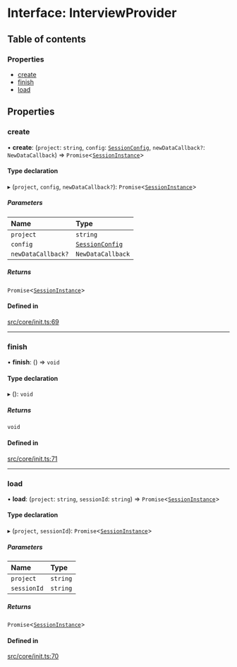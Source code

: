 # Interface: InterviewProvider

## Table of contents

### Properties

- [create](../wiki/InterviewProvider#create)
- [finish](../wiki/InterviewProvider#finish)
- [load](../wiki/InterviewProvider#load)

## Properties

### create

• **create**: (`project`: `string`, `config`: [`SessionConfig`](../wiki/SessionConfig), `newDataCallback?`: `NewDataCallback`) => `Promise`\<[`SessionInstance`](../wiki/SessionInstance)\>

#### Type declaration

▸ (`project`, `config`, `newDataCallback?`): `Promise`\<[`SessionInstance`](../wiki/SessionInstance)\>

##### Parameters

| Name | Type |
| :------ | :------ |
| `project` | `string` |
| `config` | [`SessionConfig`](../wiki/SessionConfig) |
| `newDataCallback?` | `NewDataCallback` |

##### Returns

`Promise`\<[`SessionInstance`](../wiki/SessionInstance)\>

#### Defined in

[src/core/init.ts:69](https://github.com/decisively-io/interview-sdk/blob/f6a9e1544070264c0422ae6f4514bc6f150675b7/src/core/init.ts#L69)

___

### finish

• **finish**: () => `void`

#### Type declaration

▸ (): `void`

##### Returns

`void`

#### Defined in

[src/core/init.ts:71](https://github.com/decisively-io/interview-sdk/blob/f6a9e1544070264c0422ae6f4514bc6f150675b7/src/core/init.ts#L71)

___

### load

• **load**: (`project`: `string`, `sessionId`: `string`) => `Promise`\<[`SessionInstance`](../wiki/SessionInstance)\>

#### Type declaration

▸ (`project`, `sessionId`): `Promise`\<[`SessionInstance`](../wiki/SessionInstance)\>

##### Parameters

| Name | Type |
| :------ | :------ |
| `project` | `string` |
| `sessionId` | `string` |

##### Returns

`Promise`\<[`SessionInstance`](../wiki/SessionInstance)\>

#### Defined in

[src/core/init.ts:70](https://github.com/decisively-io/interview-sdk/blob/f6a9e1544070264c0422ae6f4514bc6f150675b7/src/core/init.ts#L70)
